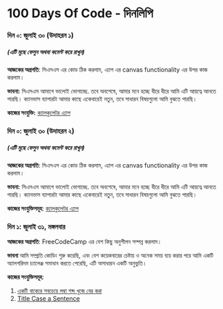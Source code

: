 # 100 Days Of Code - দিনলিপি

### দিন ০: জুলাই ৩০ (উদাহরন ১)
##### (এটি মুছে ফেলুন অথবা কমেন্ট করে রাখুন)

**আজকের অগ্রগতি**: সিএসএস এর কোড ঠিক করলাম, এ্যাপ এর canvas functionality এর উপর কাজ করলাম।

**ভাবনা:** সিএসএস আমাগে ভালোই ভোগাচ্ছে. তবে অবশেষে, আমার মনে হচ্ছে ধীরে ধীরে আমি এটি আয়ত্বে আনতে পারছি। ক্যানভাস ব্যাপারটা আমার কাছে একেবারেই নতুন, তবে সাধারন বিষয়গুলো আমি বুঝতে পারছি।

**কাজের সংযুক্তি:** [ক্যালকুলেটর এ্যাপ](http://www.example.com)

### দিন ০: জুলাই ৩০ (উদাহরন ২)
##### (এটি মুছে ফেলুন অথবা কমেন্ট করে রাখুন)

**আজকের অগ্রগতি**: সিএসএস এর কোড ঠিক করলাম, এ্যাপ এর canvas functionality এর উপর কাজ করলাম।

**ভাবনা:** সিএসএস আমাগে ভালোই ভোগাচ্ছে. তবে অবশেষে, আমার মনে হচ্ছে ধীরে ধীরে আমি এটি আয়ত্বে আনতে পারছি। ক্যানভাস ব্যাপারটা আমার কাছে একেবারেই নতুন, তবে সাধারন বিষয়গুলো আমি বুঝতে পারছি।

**কাজের সংযুক্তিসমূহ**: [ক্যালকুলেটর এ্যাপ](http://www.example.com)


### দিন ১: জুলাই ৩১, মঙ্গলবার

**আজকের অগ্রগতি**: FreeCodeCamp এর বেশ কিছু অনুশীলন সম্পন্ন করলাম।

**ভাবনা** আমি সম্প্রতি কোডিং শুরু করেছি, এবং বেশ কয়েকবারের চেষ্টায় ও অনেক সময় ব্যয় করার পরে আমি একটি অ্যালগরিদম চ্যালেঞ্জ সমাধান করতে পেরেছি, এটি অসাধারন একটি অনুভুতি। 

**কাজের সংযুক্তিসমূহ**:
1. [একটি বাক্যের সবচেয়ে লম্বা শব্দ খুজে বের করা](https://www.freecodecamp.com/challenges/find-the-longest-word-in-a-string)
2. [Title Case a Sentence](https://www.freecodecamp.com/challenges/title-case-a-sentence)
